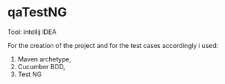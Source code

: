 # qaTestNG

Tool: intellij IDEA

For the creation of the project and for the test cases accordingly i used:
1) Maven archetype,
2) Cucumber BDD,
3) Test NG
